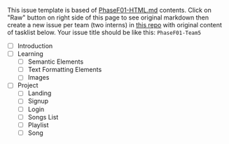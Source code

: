 This issue template is based of [PhaseF01-HTML.md](./PhaseF01-HTML.md) contents.
Click on "Raw" button on right side of this page to see original markdown then create a new issue per team (two interns) in [this repo](https://github.com/Star-Academy/codestar-intern-issues/issues) with original content of tasklist below. Your issue title should be like this: `PhaseF01-Team5`

- [ ] Introduction
- [ ] Learning
  - [ ] Semantic Elements
  - [ ] Text Formatting Elements
  - [ ] Images
- [ ] Project
  - [ ] Landing
  - [ ] Signup
  - [ ] Login
  - [ ] Songs List
  - [ ] Playlist
  - [ ] Song
